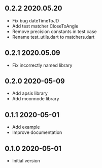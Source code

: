 ## 0.2.2 2020.05.20

* Fix bug dateTimeToJD
* Add test matcher CloseToAngle
* Remove precision constants in test case
* Rename test_utils.dart to matchers.dart

## 0.2.1 2020.05.09

* Fix incorrectly named library

## 0.2.0 2020-05-09

* Add apsis library
* Add moonnode library

## 0.1.1 2020-05-01

* Add example
* Improve documentation

## 0.1.0 2020-05-01

- Initial version
